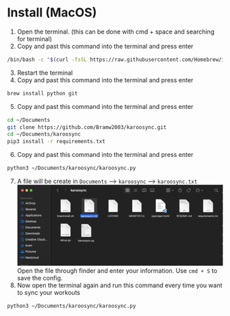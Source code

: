 # Install (MacOS)
1. Open the terminal. (this can be done with cmd + space and searching for terminal)
2. Copy and past this command into the terminal and press enter
``` bash
/bin/bash -c "$(curl -fsSL https://raw.githubusercontent.com/Homebrew/install/HEAD/install.sh)"
```
3. Restart the terminal
4. Copy and past this command into the terminal and press enter
``` bash
brew install python git
```
5. Copy and past this command into the terminal and press enter
``` bash
cd ~/Documents
git clone https://github.com/Bramw2003/karoosync.git
cd ~/Documents/karoosync
pip3 install -r requirements.txt
```
6. Copy and past this command into the terminal and press enter
``` bash
python3 ~/Documents/karoosync/karoosync.py
```
7. A file will be create in `Documents` --> `karoosync` --> `karoosync.txt`
![Alt text](image.png)
Open the file through finder and enter your information. Use `cmd + S` to save the config.
8. Now open the terminal again and run this command every time you want to sync your workouts
``` bash
python3 ~/Documents/karoosync/karoosync.py
```